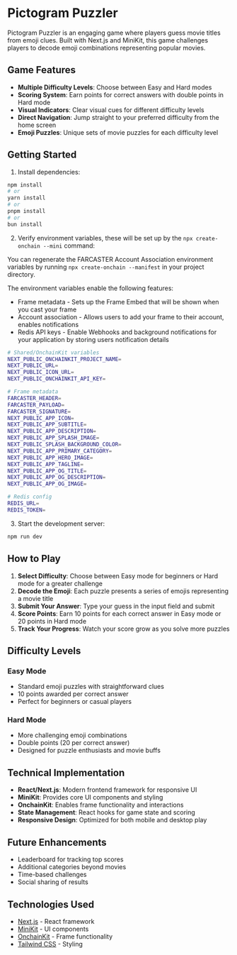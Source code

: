 # Pictogram Puzzler

Pictogram Puzzler is an engaging game where players guess movie titles from emoji clues. Built with Next.js and MiniKit, this game challenges players to decode emoji combinations representing popular movies.

## Game Features

- **Multiple Difficulty Levels**: Choose between Easy and Hard modes
- **Scoring System**: Earn points for correct answers with double points in Hard mode
- **Visual Indicators**: Clear visual cues for different difficulty levels
- **Direct Navigation**: Jump straight to your preferred difficulty from the home screen
- **Emoji Puzzles**: Unique sets of movie puzzles for each difficulty level

## Getting Started

1. Install dependencies:
```bash
npm install
# or
yarn install
# or
pnpm install
# or
bun install
```

2. Verify environment variables, these will be set up by the `npx create-onchain --mini` command:

You can regenerate the FARCASTER Account Association environment variables by running `npx create-onchain --manifest` in your project directory.

The environment variables enable the following features:

- Frame metadata - Sets up the Frame Embed that will be shown when you cast your frame
- Account association - Allows users to add your frame to their account, enables notifications
- Redis API keys - Enable Webhooks and background notifications for your application by storing users notification details

```bash
# Shared/OnchainKit variables
NEXT_PUBLIC_ONCHAINKIT_PROJECT_NAME=
NEXT_PUBLIC_URL=
NEXT_PUBLIC_ICON_URL=
NEXT_PUBLIC_ONCHAINKIT_API_KEY=

# Frame metadata
FARCASTER_HEADER=
FARCASTER_PAYLOAD=
FARCASTER_SIGNATURE=
NEXT_PUBLIC_APP_ICON=
NEXT_PUBLIC_APP_SUBTITLE=
NEXT_PUBLIC_APP_DESCRIPTION=
NEXT_PUBLIC_APP_SPLASH_IMAGE=
NEXT_PUBLIC_SPLASH_BACKGROUND_COLOR=
NEXT_PUBLIC_APP_PRIMARY_CATEGORY=
NEXT_PUBLIC_APP_HERO_IMAGE=
NEXT_PUBLIC_APP_TAGLINE=
NEXT_PUBLIC_APP_OG_TITLE=
NEXT_PUBLIC_APP_OG_DESCRIPTION=
NEXT_PUBLIC_APP_OG_IMAGE=

# Redis config
REDIS_URL=
REDIS_TOKEN=
```

3. Start the development server:
```bash
npm run dev
```

## How to Play

1. **Select Difficulty**: Choose between Easy mode for beginners or Hard mode for a greater challenge
2. **Decode the Emoji**: Each puzzle presents a series of emojis representing a movie title
3. **Submit Your Answer**: Type your guess in the input field and submit
4. **Score Points**: Earn 10 points for each correct answer in Easy mode or 20 points in Hard mode
5. **Track Your Progress**: Watch your score grow as you solve more puzzles

## Difficulty Levels

### Easy Mode
- Standard emoji puzzles with straightforward clues
- 10 points awarded per correct answer
- Perfect for beginners or casual players

### Hard Mode
- More challenging emoji combinations
- Double points (20 per correct answer)
- Designed for puzzle enthusiasts and movie buffs

## Technical Implementation

- **React/Next.js**: Modern frontend framework for responsive UI
- **MiniKit**: Provides core UI components and styling
- **OnchainKit**: Enables frame functionality and interactions
- **State Management**: React hooks for game state and scoring
- **Responsive Design**: Optimized for both mobile and desktop play

## Future Enhancements

- Leaderboard for tracking top scores
- Additional categories beyond movies
- Time-based challenges
- Social sharing of results

## Technologies Used

- [Next.js](https://nextjs.org/docs) - React framework
- [MiniKit](https://docs.base.org/builderkits/minikit/overview) - UI components
- [OnchainKit](https://www.base.org/builders/onchainkit) - Frame functionality
- [Tailwind CSS](https://tailwindcss.com/docs) - Styling

